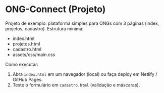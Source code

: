 # ONG-Connect (Projeto)
Projeto de exemplo: plataforma simples para ONGs com 3 páginas (index, projetos, cadastro).
Estrutura mínima:
- index.html
- projetos.html
- cadastro.html
- assets/css/main.css

Como executar:
1. Abra `index.html` em um navegador (local) ou faça deploy em Netlify / GitHub Pages.
2. Teste o formulário em `cadastro.html` (validação e máscaras).
